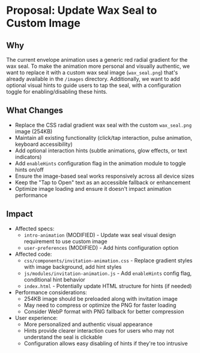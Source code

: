 # Proposal: Update Wax Seal to Custom Image

## Why
The current envelope animation uses a generic red radial gradient for the wax seal. To make the animation more personal and visually authentic, we want to replace it with a custom wax seal image (`wax_seal.png`) that's already available in the `/images` directory. Additionally, we want to add optional visual hints to guide users to tap the seal, with a configuration toggle for enabling/disabling these hints.

## What Changes
- Replace the CSS radial gradient wax seal with the custom `wax_seal.png` image (254KB)
- Maintain all existing functionality (click/tap interaction, pulse animation, keyboard accessibility)
- Add optional interaction hints (subtle animations, glow effects, or text indicators)
- Add `enableHints` configuration flag in the animation module to toggle hints on/off
- Ensure the image-based seal works responsively across all device sizes
- Keep the "Tap to Open" text as an accessible fallback or enhancement
- Optimize image loading and ensure it doesn't impact animation performance

## Impact
- Affected specs:
  - `intro-animation` (MODIFIED) - Update wax seal visual design requirement to use custom image
  - `user-preferences` (MODIFIED) - Add hints configuration option
- Affected code:
  - `css/components/invitation-animation.css` - Replace gradient styles with image background, add hint styles
  - `js/modules/invitation-animation.js` - Add `enableHints` config flag, conditional hint behavior
  - `index.html` - Potentially update HTML structure for hints (if needed)
- Performance considerations:
  - 254KB image should be preloaded along with invitation image
  - May need to compress or optimize the PNG for faster loading
  - Consider WebP format with PNG fallback for better compression
- User experience:
  - More personalized and authentic visual appearance
  - Hints provide clearer interaction cues for users who may not understand the seal is clickable
  - Configuration allows easy disabling of hints if they're too intrusive
